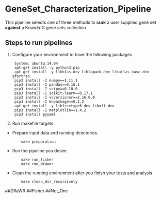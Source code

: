 # GeneSet_Characterization_Pipeline
This pipeline selects one of three methods to **rank** a user supplied gene set **against** a KnowEnG gene sets collection

## Steps to run pipelines
1. Configure your environment to have the following packages
   ```
    System: ubuntu:14.04
    apt-get install -y python3-pip
    apt-get install -y libblas-dev liblapack-dev libatlas-base-dev gfortran
    pip3 install -I numpy==1.11.1
    pip3 install -I pandas==0.18.1 
    pip3 install -I scipy==0.18.0
    pip3 install -I scikit-learn==0.17.1
    pip3 install -I vcversioner==2.16.0.0
    pip3 install -I knpackage==0.1.2
    apt-get install -y libfreetype6-dev libxft-dev 
    pip3 install -I matplotlib==1.4.2
    pip3 install pyyaml
   ```
2. Run makefile targets
  * Prepare input data and running directories. 
    ```
        make preparation
    ```
  * Run the pipeline you desire
    ```
        make run_fisher
        make run_drawer
    ```
  * Clean the running environment after you finish your tests and analysis
    ```
        make clean_dir_recursively
    ```
 

##DRaWR
##Fisher
##Net_One
